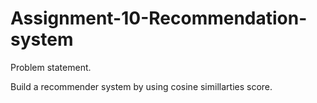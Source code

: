 # Assignment-10-Recommendation-system
Problem statement.

Build a recommender system by using cosine simillarties score.
